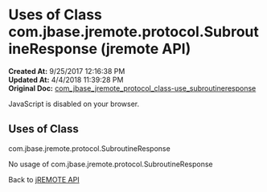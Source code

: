 # Uses of Class com.jbase.jremote.protocol.SubroutineResponse (jremote API)

**Created At:** 9/25/2017 12:16:38 PM  
**Updated At:** 4/4/2018 11:39:28 PM  
**Original Doc:** [com_jbase_jremote_protocol_class-use_subroutineresponse](https://docs.jbase.com/39271-class-use/com_jbase_jremote_protocol_class-use_subroutineresponse)  

<!--<br>    try {<br>        if (location.href.indexOf('is-external=true') == -1) {<br>            parent.document.title="Uses of Class com.jbase.jremote.protocol.SubroutineResponse (jremote   API)";<br>        }<br>    }<br>    catch(err) {<br>    }<br>//-->
JavaScript is disabled on your browser.



<!--<br>  allClassesLink = document.getElementById("allclasses\_navbar\_top");<br>  if(window==top) {<br>    allClassesLink.style.display = "block";<br>  }<br>  else {<br>    allClassesLink.style.display = "none";<br>  }<br>  //-->

## Uses of Class
com.jbase.jremote.protocol.SubroutineResponse

No usage of com.jbase.jremote.protocol.SubroutineResponse



Back to [jREMOTE API](com_jbase_jremote_package-summary)


